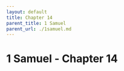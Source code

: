 ```yaml
---
layout: default
title: Chapter 14
parent_title: 1 Samuel
parent_url: ./1samuel.md
---
```


# 1 Samuel - Chapter 14
